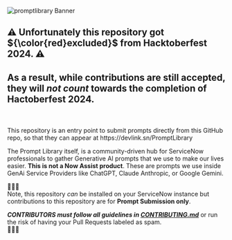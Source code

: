![promptlibrary Banner](https://github.com/user-attachments/assets/247f5479-90ce-4928-a15d-dabeab7797d8)

## ⚠️ Unfortunately this repository got ${\color{red}excluded}$ from Hacktoberfest 2024. ⚠️
## As a result, while contributions are still accepted, they will _not count_ towards the completion of Hactoberfest 2024.
<br>
<br>
This repository is an entry point to submit prompts directly from this GitHub repo, so that they can appear at https://devlink.sn/PromptLibrary

The Prompt Library itself, is a community-driven hub for ServiceNow professionals to gather Generative AI prompts that we use to make our lives easier. **This is not a Now Assist product**. These are prompts we use inside GenAi Service Providers like ChatGPT, Claude Anthropic, or Google Gemini.

🔔🔔🔔<br>
Note, this repository _can_ be installed on your ServiceNow instance but contributions to this repository are for **Prompt Submission only**.

***CONTRIBUTORS must follow all guidelines in [CONTRIBUTING.md](CONTRIBUTING.md)*** or run the risk of having your Pull Requests labeled as spam.<br>
🔔🔔🔔


